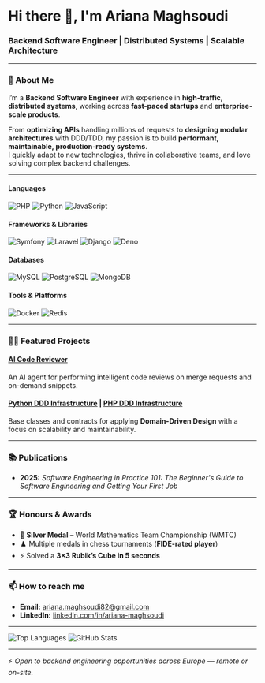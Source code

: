 <h1 >Hi there 👋, I'm Ariana Maghsoudi</h1>
<h3 >Backend Software Engineer | Distributed Systems | Scalable Architecture</h3>

---

### 🚀 About Me
I’m a **Backend Software Engineer** with experience in **high-traffic, distributed systems**, working across **fast-paced startups** and **enterprise-scale products**.

From **optimizing APIs** handling millions of requests to **designing modular architectures** with DDD/TDD, my passion is to build **performant, maintainable, production-ready systems**.  
I quickly adapt to new technologies, thrive in collaborative teams, and love solving complex backend challenges.

---

#### Languages
![PHP](https://img.shields.io/badge/-PHP-333?style=flat&logo=php)
![Python](https://img.shields.io/badge/-Python-333?style=flat&logo=python)
![JavaScript](https://img.shields.io/badge/-JavaScript-333?style=flat&logo=javascript)

#### Frameworks & Libraries
![Symfony](https://img.shields.io/badge/-Symfony-333?style=flat&logo=symfony)
![Laravel](https://img.shields.io/badge/-Laravel-333?style=flat&logo=laravel)
![Django](https://img.shields.io/badge/-Django-333?style=flat&logo=django)
![Deno](https://img.shields.io/badge/-Deno-333?style=flat&logo=deno)

#### Databases
![MySQL](https://img.shields.io/badge/-MySQL-333?style=flat&logo=mysql)
![PostgreSQL](https://img.shields.io/badge/-PostgreSQL-333?style=flat&logo=postgresql)
![MongoDB](https://img.shields.io/badge/-MongoDB-333?style=flat&logo=mongodb)

#### Tools & Platforms
![Docker](https://img.shields.io/badge/-Docker-333?style=flat&logo=docker)
![Redis](https://img.shields.io/badge/-Redis-333?style=flat&logo=redis)

---

### 🧑‍💻 Featured Projects
#### [AI Code Reviewer](https://github.com/ariana126/AI-Code-Reviewer)
An AI agent for performing intelligent code reviews on merge requests and on-demand snippets.

#### [Python DDD Infrastructure](https://github.com/ariana126/Python-DDD-Infrastructure) | [PHP DDD Infrastructure](https://github.com/ariana126/PHP-DDD-Infrastructure)
Base classes and contracts for applying **Domain-Driven Design** with a focus on scalability and maintainability.

---

### 📚 Publications
- **2025:** *Software Engineering in Practice 101: The Beginner's Guide to Software Engineering and Getting Your First Job*

---

### 🏆 Honours & Awards
- 🥇 **Silver Medal** – World Mathematics Team Championship (WMTC)  
- ♟️ Multiple medals in chess tournaments (**FIDE-rated player**)  
- ⚡ Solved a **3×3 Rubik’s Cube in 5 seconds**

---

### 📫 How to reach me
- **Email:** ariana.maghsoudi82@gmail.com  
- **LinkedIn:** [linkedin.com/in/ariana-maghsoudi](https://www.linkedin.com/in/ariana-maghsoudi/)  

---

<p >
  <img src="https://github-readme-stats.vercel.app/api/top-langs?username=ariana126&show_icons=true&locale=en&layout=compact&theme=transparent" alt="Top Languages" />
  <img src="https://github-readme-stats.vercel.app/api?username=ariana126&show_icons=true&locale=en&theme=transparent" alt="GitHub Stats" />
</p>

---
⚡ *Open to backend engineering opportunities across Europe — remote or on-site.*
